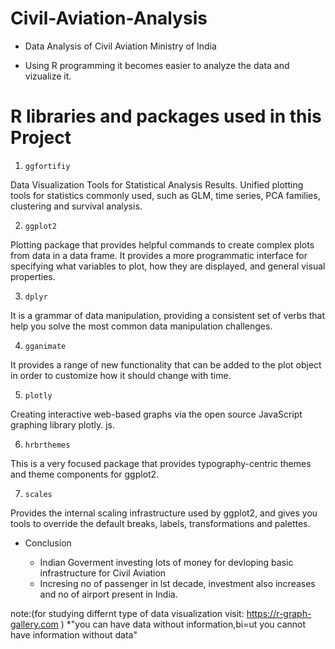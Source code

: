 # Civil-Aviation-Analysis

* Data Analysis of Civil Aviation Ministry of India

* Using R programming it becomes easier to analyze the data and vizualize it.

# R libraries and packages used in this Project


1. `ggfortifiy`

Data Visualization Tools for Statistical Analysis Results. Unified plotting tools for statistics commonly used, such as GLM, time series, PCA                             families, clustering and survival analysis.

2. `ggplot2` 

Plotting package that provides helpful commands to create complex plots from data in a data frame. It provides a more programmatic interface for                          specifying what variables to plot, how they are displayed, and general visual properties.

3. `dplyr`

It is a grammar of data manipulation, providing a consistent set of verbs that help you solve the most common data manipulation challenges.

4. `gganimate`

It provides a range of new functionality that can be added to the plot object in order to customize how it should change with time.

5. `plotly`

Creating interactive web-based graphs via the open source JavaScript graphing library plotly. js.

6. `hrbrthemes`

This is a very focused package that provides typography-centric themes and theme components for ggplot2.

7. `scales`

Provides the internal scaling infrastructure used by ggplot2, and gives you tools to override the default breaks, labels, transformations and                            palettes.

* Conclusion

    * Indian Goverment investing lots of money for devloping basic infrastructure for Civil Aviation
    * Incresing no of passenger in lst decade, investment also increases and no of airport present in India.
           
note:(for studying differnt type of data visualization visit: https://r-graph-gallery.com )
*"you can have data without information,bi=ut you cannot have information without data"

